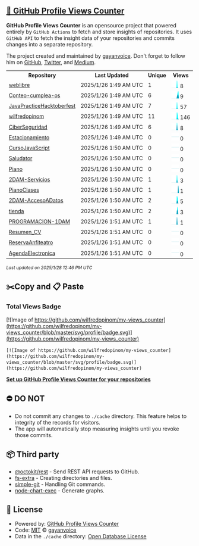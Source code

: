 ## [🚀 GitHub Profile Views Counter](https://github.com/gayanvoice/github-profile-views-counter)
**GitHub Profile Views Counter** is an opensource project that powered entirely by  `GitHub Actions` to fetch and store insights of repositories.
It uses `GitHub API` to fetch the insight data of your repositories and commits changes into a separate repository.

The project created and maintained by [gayanvoice](https://github.com/gayanvoice). Don't forget to follow him on [GitHub](https://github.com/gayanvoice), [Twitter](https://twitter.com/gayanvoice), and [Medium](https://gayanvoice.medium.com/).

<table>
	<tr>
		<th>
			Repository
		</th>
		<th>
			Last Updated
		</th>
		<th>
			Unique
		</th>
		<th>
			Views
		</th>
	</tr>
	<tr>
		<td>
			<a href="https://github.com/wilfredopinom/my-views_counter/tree/master/readme/859761492/year.md">
				weblibre
			</a>
		</td>
		<td>
			2025/1/26 1:49 AM UTC
		</td>
		<td>
			1
		</td>
		<td>
			<img alt="Response time graph" src="https://github.com/wilfredopinom/my-views_counter/raw/master/graph/859761492/small/year.png" height="20"> 8
		</td>
	</tr>
	<tr>
		<td>
			<a href="https://github.com/wilfredopinom/my-views_counter/tree/master/readme/869986340/year.md">
				Conteo-cumplea-os
			</a>
		</td>
		<td>
			2025/1/26 1:49 AM UTC
		</td>
		<td>
			6
		</td>
		<td>
			<img alt="Response time graph" src="https://github.com/wilfredopinom/my-views_counter/raw/master/graph/869986340/small/year.png" height="20"> 9
		</td>
	</tr>
	<tr>
		<td>
			<a href="https://github.com/wilfredopinom/my-views_counter/tree/master/readme/877262220/year.md">
				JavaPracticeHacktoberfest
			</a>
		</td>
		<td>
			2025/1/26 1:49 AM UTC
		</td>
		<td>
			7
		</td>
		<td>
			<img alt="Response time graph" src="https://github.com/wilfredopinom/my-views_counter/raw/master/graph/877262220/small/year.png" height="20"> 57
		</td>
	</tr>
	<tr>
		<td>
			<a href="https://github.com/wilfredopinom/my-views_counter/tree/master/readme/877788075/year.md">
				wilfredopinom
			</a>
		</td>
		<td>
			2025/1/26 1:49 AM UTC
		</td>
		<td>
			11
		</td>
		<td>
			<img alt="Response time graph" src="https://github.com/wilfredopinom/my-views_counter/raw/master/graph/877788075/small/year.png" height="20"> 146
		</td>
	</tr>
	<tr>
		<td>
			<a href="https://github.com/wilfredopinom/my-views_counter/tree/master/readme/878166445/year.md">
				CiberSeguridad
			</a>
		</td>
		<td>
			2025/1/26 1:49 AM UTC
		</td>
		<td>
			6
		</td>
		<td>
			<img alt="Response time graph" src="https://github.com/wilfredopinom/my-views_counter/raw/master/graph/878166445/small/year.png" height="20"> 8
		</td>
	</tr>
	<tr>
		<td>
			<a href="https://github.com/wilfredopinom/my-views_counter/tree/master/readme/857352945/year.md">
				Estacionamiento
			</a>
		</td>
		<td>
			2025/1/26 1:49 AM UTC
		</td>
		<td>
			0
		</td>
		<td>
			<img alt="Response time graph" src="https://github.com/wilfredopinom/my-views_counter/raw/master/graph/857352945/small/year.png" height="20"> 0
		</td>
	</tr>
	<tr>
		<td>
			<a href="https://github.com/wilfredopinom/my-views_counter/tree/master/readme/858019578/year.md">
				CursoJavaScript
			</a>
		</td>
		<td>
			2025/1/26 1:50 AM UTC
		</td>
		<td>
			0
		</td>
		<td>
			<img alt="Response time graph" src="https://github.com/wilfredopinom/my-views_counter/raw/master/graph/858019578/small/year.png" height="20"> 0
		</td>
	</tr>
	<tr>
		<td>
			<a href="https://github.com/wilfredopinom/my-views_counter/tree/master/readme/856885304/year.md">
				Saludator
			</a>
		</td>
		<td>
			2025/1/26 1:50 AM UTC
		</td>
		<td>
			0
		</td>
		<td>
			<img alt="Response time graph" src="https://github.com/wilfredopinom/my-views_counter/raw/master/graph/856885304/small/year.png" height="20"> 0
		</td>
	</tr>
	<tr>
		<td>
			<a href="https://github.com/wilfredopinom/my-views_counter/tree/master/readme/858311554/year.md">
				Piano
			</a>
		</td>
		<td>
			2025/1/26 1:50 AM UTC
		</td>
		<td>
			0
		</td>
		<td>
			<img alt="Response time graph" src="https://github.com/wilfredopinom/my-views_counter/raw/master/graph/858311554/small/year.png" height="20"> 0
		</td>
	</tr>
	<tr>
		<td>
			<a href="https://github.com/wilfredopinom/my-views_counter/tree/master/readme/858679728/year.md">
				2DAM-Servicios
			</a>
		</td>
		<td>
			2025/1/26 1:50 AM UTC
		</td>
		<td>
			1
		</td>
		<td>
			<img alt="Response time graph" src="https://github.com/wilfredopinom/my-views_counter/raw/master/graph/858679728/small/year.png" height="20"> 3
		</td>
	</tr>
	<tr>
		<td>
			<a href="https://github.com/wilfredopinom/my-views_counter/tree/master/readme/859215901/year.md">
				PianoClases
			</a>
		</td>
		<td>
			2025/1/26 1:50 AM UTC
		</td>
		<td>
			1
		</td>
		<td>
			<img alt="Response time graph" src="https://github.com/wilfredopinom/my-views_counter/raw/master/graph/859215901/small/year.png" height="20"> 1
		</td>
	</tr>
	<tr>
		<td>
			<a href="https://github.com/wilfredopinom/my-views_counter/tree/master/readme/859286226/year.md">
				2DAM-AccesoADatos
			</a>
		</td>
		<td>
			2025/1/26 1:50 AM UTC
		</td>
		<td>
			2
		</td>
		<td>
			<img alt="Response time graph" src="https://github.com/wilfredopinom/my-views_counter/raw/master/graph/859286226/small/year.png" height="20"> 5
		</td>
	</tr>
	<tr>
		<td>
			<a href="https://github.com/wilfredopinom/my-views_counter/tree/master/readme/811493075/year.md">
				tienda
			</a>
		</td>
		<td>
			2025/1/26 1:50 AM UTC
		</td>
		<td>
			2
		</td>
		<td>
			<img alt="Response time graph" src="https://github.com/wilfredopinom/my-views_counter/raw/master/graph/811493075/small/year.png" height="20"> 3
		</td>
	</tr>
	<tr>
		<td>
			<a href="https://github.com/wilfredopinom/my-views_counter/tree/master/readme/817721168/year.md">
				PROGRAMACION-1DAM
			</a>
		</td>
		<td>
			2025/1/26 1:51 AM UTC
		</td>
		<td>
			1
		</td>
		<td>
			<img alt="Response time graph" src="https://github.com/wilfredopinom/my-views_counter/raw/master/graph/817721168/small/year.png" height="20"> 1
		</td>
	</tr>
	<tr>
		<td>
			<a href="https://github.com/wilfredopinom/my-views_counter/tree/master/readme/803763063/year.md">
				Resumen_CV
			</a>
		</td>
		<td>
			2025/1/26 1:51 AM UTC
		</td>
		<td>
			0
		</td>
		<td>
			<img alt="Response time graph" src="https://github.com/wilfredopinom/my-views_counter/raw/master/graph/803763063/small/year.png" height="20"> 0
		</td>
	</tr>
	<tr>
		<td>
			<a href="https://github.com/wilfredopinom/my-views_counter/tree/master/readme/857295408/year.md">
				ReservaAnfiteatro
			</a>
		</td>
		<td>
			2025/1/26 1:51 AM UTC
		</td>
		<td>
			0
		</td>
		<td>
			<img alt="Response time graph" src="https://github.com/wilfredopinom/my-views_counter/raw/master/graph/857295408/small/year.png" height="20"> 0
		</td>
	</tr>
	<tr>
		<td>
			<a href="https://github.com/wilfredopinom/my-views_counter/tree/master/readme/857322064/year.md">
				AgendaElectronica
			</a>
		</td>
		<td>
			2025/1/26 1:51 AM UTC
		</td>
		<td>
			0
		</td>
		<td>
			<img alt="Response time graph" src="https://github.com/wilfredopinom/my-views_counter/raw/master/graph/857322064/small/year.png" height="20"> 0
		</td>
	</tr>
</table>

<small><i>Last updated on 2025/1/28 12:46 PM UTC</i></small>

## ✂️Copy and 📋 Paste
### Total Views Badge
[![Image of https://github.com/wilfredopinom/my-views_counter](https://github.com/wilfredopinom/my-views_counter/blob/master/svg/profile/badge.svg)](https://github.com/wilfredopinom/my-views_counter)

```readme
[![Image of https://github.com/wilfredopinom/my-views_counter](https://github.com/wilfredopinom/my-views_counter/blob/master/svg/profile/badge.svg)](https://github.com/wilfredopinom/my-views_counter)
```
[**Set up GitHub Profile Views Counter for your repositories**](https://github.com/gayanvoice/github-profile-views-counter)
## ⛔ DO NOT
- Do not commit any changes to `./cache` directory. This feature helps to integrity of the records for visitors.
- The app will automatically stop measuring insights until you revoke those commits.
## 📦 Third party

- [@octokit/rest](https://www.npmjs.com/package/@octokit/rest) - Send REST API requests to GitHub.
- [fs-extra](https://www.npmjs.com/package/fs-extra) - Creating directories and files.
- [simple-git](https://www.npmjs.com/package/simple-git) - Handling Git commands.
- [node-chart-exec](https://www.npmjs.com/package/node-chart-exec) - Generate graphs.
## 📄 License
- Powered by: [GitHub Profile Views Counter](https://github.com/gayanvoice/github-profile-views-counter)
- Code: [MIT](./LICENSE) © [gayanvoice](https://github.com/gayanvoice)
- Data in the `./cache` directory: [Open Database License](https://opendatacommons.org/licenses/odbl/1-0/)